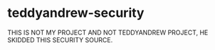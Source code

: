 # teddyandrew-security
THIS IS NOT MY PROJECT AND NOT TEDDYANDREW PROJECT, HE SKIDDED THIS SECURITY SOURCE.
